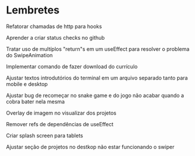 # Lembretes

Refatorar chamadas de http para hooks

Aprender a criar status checks no github

Tratar uso de multíplos "return"s em um useEffect para resolver o problema do SwipeAnimation

Implementar comando de fazer download do currículo

Ajustar textos introdutórios do terminal em um arquivo separado tanto para mobile e desktop

Ajustar bug de recomeçar no snake game e do jogo não acabar quando a cobra bater nela mesma

Overlay de imagem no visualizar dos projetos

Remover refs de dependências de useEffect

Criar splash screen para tablets

Ajustar seção de projetos no destkop não estar funcionando o swiper